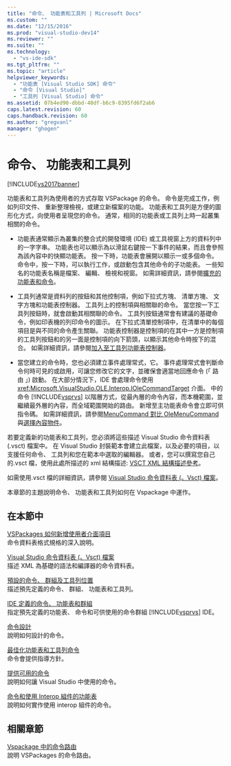 ```yaml
---
title: "命令、 功能表和工具列 | Microsoft Docs"
ms.custom: ""
ms.date: "12/15/2016"
ms.prod: "visual-studio-dev14"
ms.reviewer: ""
ms.suite: ""
ms.technology: 
  - "vs-ide-sdk"
ms.tgt_pltfrm: ""
ms.topic: "article"
helpviewer_keywords: 
  - "功能表 [Visual Studio SDK] 命令"
  - "命令 [Visual Studio]"
  - "工具列 [Visual Studio] 命令"
ms.assetid: 07b4ed90-dbbd-40df-b6c9-8395fd6f2ab6
caps.latest.revision: 60
caps.handback.revision: 60
ms.author: "gregvanl"
manager: "ghogen"
---
```

# 命令、 功能表和工具列
[!INCLUDE[vs2017banner](../../code-quality/includes/vs2017banner.md)]

功能表和工具列為使用者的方式存取 VSPackage 的命令。 命令是完成工作，例如列印文件、 重新整理檢視，或建立新檔案的功能。 功能表和工具列是方便的圖形化方式，向使用者呈現您的命令。 通常，相同的功能表或工具列上時一起叢集相關的命令。  
  
-   功能表通常顯示為叢集的整合式的開發環境 \(IDE\) 或工具視窗上方的資料列中的一字字串。 功能表也可以顯示為以滑鼠右鍵按一下事件的結果，而且會參照為該內容中的快顯功能表。 按一下時，功能表會展開以顯示一或多個命令。 命令中，按一下時，可以執行工作，或啟動包含其他命令的子功能表。 一些知名的功能表名稱是檔案、 編輯、 檢視和視窗。 如需詳細資訊，請參閱[擴充的功能表和命令](../../extensibility/extending-menus-and-commands.md)。  
  
-   工具列通常是資料列的按鈕和其他控制項，例如下拉式方塊、 清單方塊、 文字方塊和功能表控制器。 工具列上的控制項與相關聯的命令。 當您按一下工具列按鈕時，就會啟動其相關聯的命令。 工具列按鈕通常會有建議的基礎命令，例如印表機的列印命令的圖示。 在下拉式清單控制項中，在清單中的每個項目是與不同的命令產生關聯。 功能表控制器是控制項的在其中一方是控制項的工具列按鈕和的另一面是控制項的向下箭頭，以顯示其他命令時按下的混合。 如需詳細資訊，請參閱[加入至工具列功能表控制器](../../extensibility/adding-a-menu-controller-to-a-toolbar.md)。  
  
-   當您建立的命令時，您也必須建立事件處理常式，它。 事件處理常式會判斷命令何時可見的或啟用，可讓您修改它的文字，並確保會適當地回應命令 \(「 路由 」\) 啟動。 在大部分情況下，IDE 會處理命令使用 <xref:Microsoft.VisualStudio.OLE.Interop.IOleCommandTarget> 介面。 中的命令 [!INCLUDE[vsprvs](../../code-quality/includes/vsprvs_md.md)] 以階層方式，從最內層的命令內容，而本機範圍，並繼續最外層的內容，而全域範圍開始的路由。 新增至主功能表命令會立即可供指令碼。 如需詳細資訊，請參閱[MenuCommand 對比 OleMenuCommand](../../misc/menucommands-vs-olemenucommands.md)與[選擇內容物件](../../extensibility/internals/selection-context-objects.md)。  
  
 若要定義新的功能表和工具列，您必須將這些描述 Visual Studio 命令資料表 \(.vsct\) 檔案中。 在 Visual Studio 封裝範本會建立此檔案，以及必要的項目，以支援任何命令、 工具列和您在範本中選取的編輯器。 或者，您可以撰寫您自己的.vsct 檔，使用此處所描述的 xml 結構描述: [VSCT XML 結構描述參考](../../extensibility/vsct-xml-schema-reference.md)。  
  
 如需使用.vsct 檔的詳細資訊，請參閱 [Visual Studio 命令資料表 \(。Vsct\) 檔案](../../extensibility/internals/visual-studio-command-table-dot-vsct-files.md)。  
  
 本章節的主題說明命令、 功能表和工具列如何在 Vspackage 中運作。  
  
## 在本節中  
 [VSPackages 如何新增使用者介面項目](../../extensibility/internals/how-vspackages-add-user-interface-elements.md)  
 命令資料表格式規格的深入說明。  
  
 [Visual Studio 命令資料表 \(。Vsct\) 檔案](../../extensibility/internals/visual-studio-command-table-dot-vsct-files.md)  
 描述 XML 為基礎的語法和編譯器的命令資料表。  
  
 [預設的命令、 群組及工具列位置](../../extensibility/internals/default-command-group-and-toolbar-placement.md)  
 描述預先定義的命令、 群組、 功能表和工具列。  
  
 [IDE 定義的命令、 功能表和群組](../../extensibility/internals/ide-defined-commands-menus-and-groups.md)  
 指定預先定義的功能表、 命令和可供使用的命令群組 [!INCLUDE[vsprvs](../../code-quality/includes/vsprvs_md.md)] IDE。  
  
 [命令設計](../../extensibility/internals/command-design.md)  
 說明如何設計的命令。  
  
 [最佳化功能表和工具列命令](../../extensibility/internals/optimizing-menu-and-toolbar-commands.md)  
 命令會提供指導方針。  
  
 [提供可用的命令](../../extensibility/internals/making-commands-available.md)  
 說明如何讓 Visual Studio 中使用的命令。  
  
 [命令和使用 Interop 組件的功能表](../../extensibility/internals/commands-and-menus-that-use-interop-assemblies.md)  
 說明如何實作使用 interop 組件的命令。  
  
## 相關章節  
 [Vspackage 中的命令路由](../../extensibility/internals/command-routing-in-vspackages.md)  
 說明 VSPackages 的命令路由。